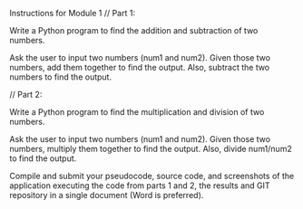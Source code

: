 Instructions for Module 1
// Part 1:

Write a Python program to find the addition and subtraction of two numbers.

Ask the user to input two numbers (num1 and num2). Given those two numbers, add them together to find the output. Also, subtract the two numbers to find the output.


// Part 2:

Write a Python program to find the multiplication and division of two numbers.

Ask the user to input two numbers (num1 and num2). Given those two numbers, multiply them together to find the output. Also, divide num1/num2 to find the output.


Compile and submit your pseudocode, source code, and screenshots of the application executing the code from parts 1 and 2, the results and GIT repository in a single document (Word is preferred).
